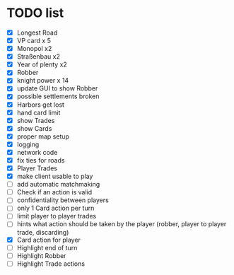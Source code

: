 # TODO list
- [x] Longest Road
- [x] VP card x 5
- [x] Monopol x2
- [x] Straßenbau x2 
- [x] Year of plenty x2
- [x] Robber
- [x] knight power x 14
- [x] update GUI to show Robber
- [x] possible settlements broken
- [x] Harbors get lost
- [x] hand card limit
- [x] show Trades
- [x]  show Cards
- [x] proper map setup
- [x] logging
- [x] network code
- [x] fix ties for roads
- [x] Player Trades
- [x] make client usable to play
- [ ] add automatic matchmaking
- [ ] Check if an action is valid
- [ ] confidentiality between players
- [ ] only 1 Card action per turn
- [ ] limit player to player trades
- [ ] hints what action should be taken by the player (robber, player to player trade, discarding)
- [x] Card action for player
- [ ] Highlight end of turn
- [ ] Highlight Robber
- [ ] Highlight Trade actions